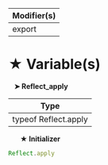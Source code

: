 | Modifier(s)                            |
|----------------------------------------|
| export |

# &#9733; Variable(s)

&nbsp;&nbsp; **&#10148; Reflect&#95;apply**

| Type                        |
|-----------------------------|
| typeof Reflect.apply |

&nbsp;&nbsp;&nbsp;&nbsp;&nbsp; **&#9733; Initializer**

```ts
Reflect.apply
```